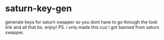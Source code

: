 # saturn-key-gen

generate keys for saturn swapper so you dont have to go through the look link and all that bs. enjoy! PS. i only made this cuz i got banned from saturn swapper.
